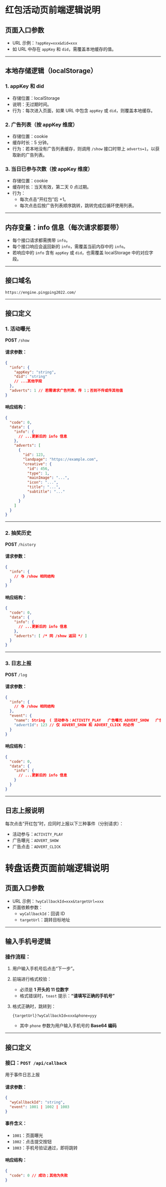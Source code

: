 # 红包活动页前端逻辑说明

## 页面入口参数

- URL 示例：`?appKey=xxx&did=xxx`
- 如 URL 中存在 `appKey` 和 `did`，需覆盖本地缓存的值。

---

## 本地存储逻辑（localStorage）

### 1. appKey 和 did
- 存储位置：localStorage
- 说明：无过期时间。
- 行为：每次进入页面，如果 URL 中包含 `appKey` 或 `did`，则覆盖本地缓存。

### 2. 广告列表（按 appKey 维度）
- 存储位置：cookie
- 缓存时长：5 分钟。
- 行为：若本地没有广告列表缓存，则调用 `/show` 接口时带上 `adverts=1`，以获取新的广告列表。

### 3. 当日已参与次数（按 appKey 维度）
- 存储位置：cookie
- 缓存时长：当天有效，第二天 0 点过期。
- 行为：
    - 每次点击“开红包”后 +1。
    - 每次点击后按广告列表顺序跳转，跳转完成后循环使用列表。

---

## 内存变量：info 信息（每次请求都要带）

- 每个接口请求都需携带 `info`。
- 每个接口响应会返回新的 `info`，需覆盖当前内存中的 `info`。
- 若响应中的 `info` 含有 `appKey` 或 `did`，也需覆盖 localStorage 中的对应字段。

---

## 接口域名

```
https://engine.pingping2022.com/
```

---

## 接口定义

### 1. 活动曝光

**POST** `/show`

#### 请求参数：
```json
{
  "info": {
    "appKey": "string",
    "did": "string"
    // ...其他字段
  },
  "adverts": 1 // 若需请求广告列表，传 1；否则不传或传其他值
}
```

#### 响应结构：
```json
{
  "code": 0,
  "data": {
    "info": {
      // ...更新后的 info 信息
    },
    "adverts": [
      {
        "id": 123,
        "landpage": "https://example.com",
        "creative": {
          "id": 456,
          "type": 1,
          "mainImage": "...",
          "icon": "...",
          "title": "...",
          "subtitle": "..."
        }
      }
    ]
  }
}
```

---

### 2. 抽奖历史

**POST** `/history`

#### 请求参数：
```json
{
  "info": {
    // 与 /show 相同结构
  }
}
```

#### 响应结构：
```json
{
  "code": 0,
  "data": {
    "info": {
      // ...更新后的 info 信息
    },
    "adverts": [ /* 同 /show 返回 */ ]
  }
}
```

---

### 3. 日志上报

**POST** `/log`

#### 请求参数：
```json
{
  "info": {
    // 与 /show 相同结构
  },
  "event": {
    "name": String  ( 活动参与：ACTIVITY_PLAY   广告曝光 ADVERT_SHOW   广告点击 ADVERT_CLICK)
    "advertId": 123 // 仅 ADVERT_SHOW 和 ADVERT_CLICK 时必传
  }
}
```

#### 响应结构：
```json
{
  "code": 0,
  "data": {
    "info": {
      // ...更新后的 info 信息
    }
  }
}
```

---

## 日志上报说明

每次点击“开红包”时，应同时上报以下三种事件（分别请求）：
- 活动参与：`ACTIVITY_PLAY`
- 广告曝光：`ADVERT_SHOW`
- 广告点击：`ADVERT_CLICK`









# 转盘话费页面前端逻辑说明

## 页面入口参数

- URL 示例：`?wyCallbackId=xxx&targetUrl=xxx`
- 页面依赖参数：
    - `wyCallbackId`：回调 ID
    - `targetUrl`：跳转目标地址

---

## 输入手机号逻辑

### 操作流程：

1. 用户输入手机号后点击“下一步”。

2. 前端进行格式校验：

    - 必须是 **1 开头的 11 位数字**
    - 格式错误时，`toast` 提示：**“请填写正确的手机号”**

3. 格式正确时，跳转到：

   ```
   {targetUrl}?wyCallbackId=xxx&phone=yyy
   ```

    - 其中 `phone` 参数为用户输入手机号的 **Base64 编码**

---

## 接口定义

### 接口：`POST /api/callback`

用于事件日志上报

#### 请求参数：

```json
{
  "wyCallbackId": "string",
  "event": 1001 | 1002 | 1003
}
```

#### 事件含义：

- `1001`：页面曝光
- `1002`：点击提交按钮
- `1003`：手机号验证通过，即将跳转

#### 响应结构：

```json
{
  "code": 0 // 成功；其他为失败
}
```
